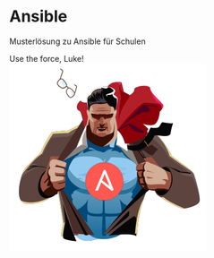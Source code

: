 # Ansible

Musterlösung zu Ansible für Schulen

Use the force, Luke!  
![Galaxy](https://github.com/SManAT/IT-School-Admin/blob/master/Ansible/img/AnsiblePower.png)
